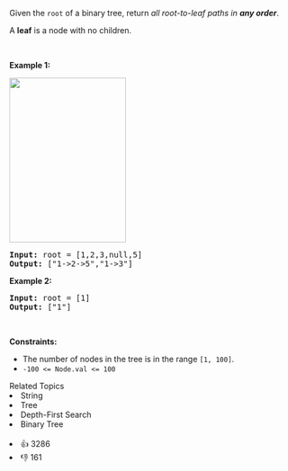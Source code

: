<p>Given the <code>root</code> of a binary tree, return <em>all root-to-leaf paths in <strong>any order</strong></em>.</p>

<p>A <strong>leaf</strong> is a node with no children.</p>

<p>&nbsp;</p>
<p><strong>Example 1:</strong></p>
<img alt="" src="https://assets.leetcode.com/uploads/2021/03/12/paths-tree.jpg" style="width: 207px; height: 293px;" />
<pre>
<strong>Input:</strong> root = [1,2,3,null,5]
<strong>Output:</strong> [&quot;1-&gt;2-&gt;5&quot;,&quot;1-&gt;3&quot;]
</pre>

<p><strong>Example 2:</strong></p>

<pre>
<strong>Input:</strong> root = [1]
<strong>Output:</strong> [&quot;1&quot;]
</pre>

<p>&nbsp;</p>
<p><strong>Constraints:</strong></p>

<ul>
	<li>The number of nodes in the tree is in the range <code>[1, 100]</code>.</li>
	<li><code>-100 &lt;= Node.val &lt;= 100</code></li>
</ul>
<div><div>Related Topics</div><div><li>String</li><li>Tree</li><li>Depth-First Search</li><li>Binary Tree</li></div></div><br><div><li>👍 3286</li><li>👎 161</li></div>